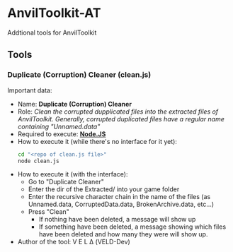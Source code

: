 # AnvilToolkit-AT
Addtional tools for AnvilToolkit

## Tools
### Duplicate (Corruption) Cleaner (clean.js)
Important data:
* Name: **Duplicate (Corruption) Cleaner**
* Role: *Clean the corrupted dupplicated files into the extracted files of AnvilToolkit. Generally, corrupted duplicated files have a regular name containing "Unnamed.data"*
* Required to execute: **[Node.JS](https://nodejs.org/en/)**
* How to execute it (while there's no interface for it yet):
  ```cmd
  cd "<repo of clean.js file>"
  node clean.js
  ```
* How to execute it (with the interface):
  * Go to "Duplicate Cleaner"
  * Enter the dir of the Extracted/ into your game folder
  * Enter the recursive character chain in the name of the files (as Unnamed.data, CorruptedData.data, BrokenArchive.data, etc...)
  * Press "Clean"
    * If nothing have been deleted, a message will show up
    * If something have been deleted, a message showing which files have been deleted and how many they were will show up.
* Author of the tool: V E L Δ (VELD-Dev)
